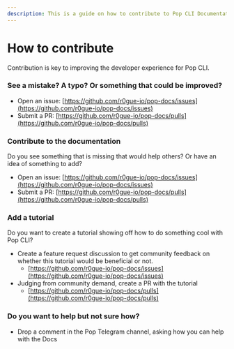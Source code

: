 ```yaml
---
description: This is a guide on how to contribute to Pop CLI Documentation
---
```


# How to contribute

Contribution is key to improving the developer experience for Pop CLI.

### See a mistake? A typo? Or something that could be improved?

* Open an issue: [https://github.com/r0gue-io/pop-docs/issues](https://github.com/r0gue-io/pop-docs/issues)
* Submit a PR: [https://github.com/r0gue-io/pop-docs/pulls](https://github.com/r0gue-io/pop-docs/pulls)

### Contribute to the documentation

Do you see something that is missing that would help others? Or have an idea of something to add?

* Open an issue: [https://github.com/r0gue-io/pop-docs/issues](https://github.com/r0gue-io/pop-docs/issues)
* Submit a PR: [https://github.com/r0gue-io/pop-docs/pulls](https://github.com/r0gue-io/pop-docs/pulls)

### Add a tutorial

Do you want to create a tutorial showing off how to do something cool with Pop CLI?

* Create a feature request discussion to get community feedback on whether this tutorial would be beneficial or not.
  * [https://github.com/r0gue-io/pop-docs/issues](https://github.com/r0gue-io/pop-docs/issues)
* Judging from community demand, create a PR with the tutorial
  * [https://github.com/r0gue-io/pop-docs/pulls](https://github.com/r0gue-io/pop-docs/pulls)

### Do you want to help but not sure how?

* Drop a comment in the Pop Telegram channel, asking how you can help with the Docs
